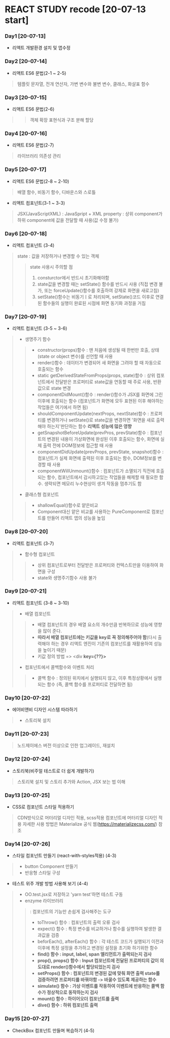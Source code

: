 # REACT STUDY recode [20-07-13 start]

### Day1 [20-07-13]
- 리액트 개발환경 설치 및 앱수정

### Day2 [20-07-14]
- 리액트 ES6 문법(2-1 ~ 2-5)
> 템플릿 문자열, 전개 연산자, 가변 변수와 불변 변수, 클래스, 화살표 함수

### Day3 [20-07-15]
- 리액트 ES6 문법(2-6)
>> 객체 확장 표현식과 구조 분해 할당

### Day4 [20-07-16]
- 리액트 ES6 문법(2-7)
> 라이브러리 의존성 관리

### Day5 [20-07-17]
- 리액트 ES6 문법(2-8 ~ 2-10)
> 배열 함수, 비동기 함수, 디바운스와 스로틀
- 리액트 컴포넌트(3-1 ~ 3-3)
> JSX(JavaScriptXML) : JavaSpript + XML property : 상위 component가 하위 component에 값을 전달할 때 사용(값 수정 불가)

### Day6 [20-07-18]
- 리액트 컴포넌트 (3-4)
> state : 값을 저장하거나 변경할 수 있는 객체
> > state 사용시 주의할 점
> > 1. consturctor에서 반드시 초기화해야함
> > 2. state값을 변경할 때는 setState() 함수를 반드시 사용 (직접 변경 불가, 또는 forceUpdate()함수를 호출하여 강제로 화면을 새로고침)
> > 3. setState()함수는 비동기ㅣ로 처리되며, setState()코드 이후로 연결된 함수들의 실행이 완료된 시점에 화면 동기화 과정을 거침

### Day7 [20-07-19]
- 리액트 컴포넌트 (3-5 ~ 3-6)
> * 생명주기 함수
> > + constructor(props)함수 : 맨 처음에 생성될 때 한번만 호출, 상태(state or object 변수)를 선언할 때 사용
> > + render()함수 : 데이터가 변경되어 새 화면을 그려야 할 때 자동으로 호출되는 함수
> > + static getDerivedStateFromProps(props, state)함수 : 상위 컴포넌트에서 전달받은 프로퍼티로 state값을 연동할 때 주로 사용, 반환값으로 state 변경
> > + componentDidMount()함수 : render()함수가 JSX를 화면에 그린 이후에 호출되는 함수 (컴포넌트가 화면에 모두 표현된 이후 해야하는 작업들은 여기에서 하면 됨)
> > + shouldComponentUpdate(nextProps, nextState)함수 : 프로퍼티를 변경하거나 setState()로 state값을 변경하면 '화면을 새로 출력해야 하는지'판단하는 함수 **리액트 성능에 많은 영향**
> > + getSnapshotBeforeUpdate(prevPros, prevState)함수 : 컴포넌트의 변경된 내용이 가상화면에 완성된 이후 호출되는 함수, 화면에 실제 출력 전에 DOM정보에 접근할 때 사용
> > + componentDidUpdate(prevProps, prevState, snapshot)함수 : 컴포넌트가 실제 화면에 출력된 이후 호출되는 함수, DOM정보를 변경할 때 사용
> > + componentWillUnmount()함수 : 컴포넌트가 소멸되기 직전에 호출되는 함수, 컴포넌트에서 감시하고있는 작업들을 해제할 때 필요한 함수. 생략되면 메모리 누수현상이 생겨 작동을 멈추기도 함
> * 클래스형 컴포넌트
> > + shallowEqual()함수로 얕은비교
> > + Component대신 얕은 비교를 사용하는 PureComponent로 컴포넌트를 만들어 리액트 앱의 성능을 높임

###  Day8 [20-07-20]
- 리액트 컴포넌트 (3-7)
> * 함수형 컴포넌트
> > + 상위 컴포넌트로부터 전달받은 프로퍼티와 컨텍스트만을 이용하여 화면을 구성
> > + state와 생명주기함수 사용 불가

### Day9 [20-07-21]
- 리액트 컴포넌트 (3-8 ~ 3-10)
> * 배열 컴포넌트
> > + 배열 컴포넌트의 경우 배열 요소의 개수만큼 반복하므로 성능에 영향을 많이 준다.
> > + **따라서 배열 컴포넌트에는 키값을 key로 꼭 정의해주어야 함**(다시 출력해야 하는 경우 리액트 엔진이 기존의 컴포넌트를 재활용하여 성능을 높이기 때문)
> > + 키값 정의 방법 => <div **key={??}>** <div />
> * 컴포넌트에서 콜백함수와 이벤트 처리
> > + 콜백 함수 : 정의된 위치에서 실행되지 않고, 이후 특정상황에서 실행되는 함수 (즉, 콜백 함수를 프로퍼티로 전달하면 됨)

### Day10 [20-07-22]
- 에어비앤비 디자인 시스템 따라하기 
> * 스토리북 설치

### Day11 [20-07-23]
> 노드제이에스 버전 이상으로 인한 업그레이드, 재설치

### Day12 [20-07-24]
- 스토리북(비주얼 테스트로 더 쉽게 개발하기)
> 스토리북 설치 및 스토리 추가와 Action, JSX 보는 법 이해

### Day13 [20-07-25]
- CSS로 컴포넌트 스타일 적용하기
> CDN방식으로 머터리얼 디자인 적용, scss적용
> 컴포넌트에 머터리얼 디자인 적용
> 자세한 사용 방법은 Materialize 공식 웹(https://materializecss.com/) 참조

### Day14 [20-07-26]
- 스타일 컴포넌트 만들기 (react-with-styles적용) (4-3)
> + button Component 만들기
> + 반응형 스타일 구성
- 테스트 위주 개발 방법 사용해 보기 (4-4)
> + OO.test.jsx로 저장하고 'yarn test'하면 테스트 구동
> + enzyme 라이브러리
> > : 컴포넌트의 기능만 손쉽게 검사해주는 도구
> > * toThrow() 함수 : 컴포넌트의 출력 오류 검사
> > * expect() 함수 : 특정 변수를 비교하거나 함수를 실행하여 발생한 결과값을 검증
> > * beforEach(), afterEach() 함수 : 각 테스트 코드가 실행되기 이전과 이후에 특정 설정을 추가하고 변경된 설정을 초기화 하기위한 함수
> > * **find() 함수 : input, label, span 엘리먼트가 출력되는지 검사**
> > * **prop(), props() 함수 : Input 컴포넌트에 전달된 프로퍼티의 값이 의도대로 render()함수에서 할당되었는지 검사**
> > * **setProps() 함수 : 컴포넌트의 변경된 값에 맞춰 화면 출력 state를 검증하려면 프로퍼티를 바꿔야함 -> 바꿀수 있도록 제공하는 함수**
> > * **simulate() 함수 : 가상 이벤트를 작동하여 이벤트에 반응하는 콜백 함수가 정상적으로 동작하는지 검사**
> > * **mount() 함수 : 하이어오더 컴포넌트를 출력**
> > * **dive() 함수 : 하위 컴포넌트 출력**

### Day15 [20-07-27]
- CheckBox 컴포넌트 만들며 복습하기 (4-5)
